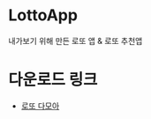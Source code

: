 # LottoApp
내가보기 위해 만든 로또 앱 &amp; 로또 추천앱


# 다운로드 링크
* [로또 다모아](https://play.google.com/store/apps/details?id=com.yongjun.lottoapp)
